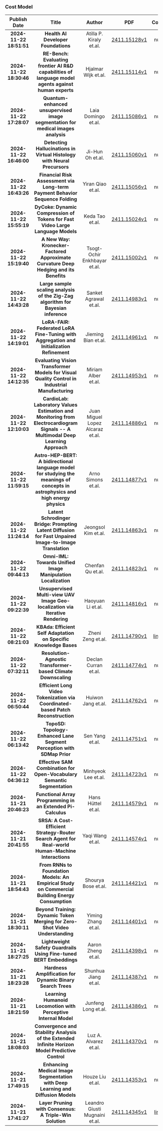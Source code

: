 
### Cost Model
|Publish Date|Title|Author|PDF|Code|
| :---: | :---: | :---: | :---: | :---: |
|**2024-11-22 18:51:51**|**Health AI Developer Foundations**|Atilla P. Kiraly et.al.|[2411.15128v1](http://arxiv.org/abs/2411.15128v1)|null|
|**2024-11-22 18:30:46**|**RE-Bench: Evaluating frontier AI R&D capabilities of language model   agents against human experts**|Hjalmar Wijk et.al.|[2411.15114v1](http://arxiv.org/abs/2411.15114v1)|null|
|**2024-11-22 17:28:07**|**Quantum-enhanced unsupervised image segmentation for medical images   analysis**|Laia Domingo et.al.|[2411.15086v1](http://arxiv.org/abs/2411.15086v1)|null|
|**2024-11-22 16:46:00**|**Detecting Hallucinations in Virtual Histology with Neural Precursors**|Ji-Hun Oh et.al.|[2411.15060v1](http://arxiv.org/abs/2411.15060v1)|null|
|**2024-11-22 16:43:26**|**Financial Risk Assessment via Long-term Payment Behavior Sequence   Folding**|Yiran Qiao et.al.|[2411.15056v1](http://arxiv.org/abs/2411.15056v1)|null|
|**2024-11-22 15:55:19**|**DyCoke: Dynamic Compression of Tokens for Fast Video Large Language   Models**|Keda Tao et.al.|[2411.15024v1](http://arxiv.org/abs/2411.15024v1)|null|
|**2024-11-22 15:19:40**|**A New Way: Kronecker-Factored Approximate Curvature Deep Hedging and its   Benefits**|Tsogt-Ochir Enkhbayar et.al.|[2411.15002v1](http://arxiv.org/abs/2411.15002v1)|null|
|**2024-11-22 14:43:28**|**Large sample scaling analysis of the Zig-Zag algorithm for Bayesian   inference**|Sanket Agrawal et.al.|[2411.14983v1](http://arxiv.org/abs/2411.14983v1)|null|
|**2024-11-22 14:19:01**|**LoRA-FAIR: Federated LoRA Fine-Tuning with Aggregation and   Initialization Refinement**|Jieming Bian et.al.|[2411.14961v1](http://arxiv.org/abs/2411.14961v1)|null|
|**2024-11-22 14:12:35**|**Evaluating Vision Transformer Models for Visual Quality Control in   Industrial Manufacturing**|Miriam Alber et.al.|[2411.14953v1](http://arxiv.org/abs/2411.14953v1)|null|
|**2024-11-22 12:10:03**|**CardioLab: Laboratory Values Estimation and Monitoring from   Electrocardiogram Signals -- A Multimodal Deep Learning Approach**|Juan Miguel Lopez Alcaraz et.al.|[2411.14886v1](http://arxiv.org/abs/2411.14886v1)|null|
|**2024-11-22 11:59:15**|**Astro-HEP-BERT: A bidirectional language model for studying the meanings   of concepts in astrophysics and high energy physics**|Arno Simons et.al.|[2411.14877v1](http://arxiv.org/abs/2411.14877v1)|null|
|**2024-11-22 11:24:14**|**Latent Schrodinger Bridge: Prompting Latent Diffusion for Fast Unpaired   Image-to-Image Translation**|Jeongsol Kim et.al.|[2411.14863v1](http://arxiv.org/abs/2411.14863v1)|null|
|**2024-11-22 09:44:13**|**Omni-IML: Towards Unified Image Manipulation Localization**|Chenfan Qu et.al.|[2411.14823v1](http://arxiv.org/abs/2411.14823v1)|null|
|**2024-11-22 09:22:39**|**Unsupervised Multi-view UAV Image Geo-localization via Iterative   Rendering**|Haoyuan Li et.al.|[2411.14816v1](http://arxiv.org/abs/2411.14816v1)|null|
|**2024-11-22 08:21:03**|**KBAda: Efficient Self Adaptation on Specific Knowledge Bases**|Zheni Zeng et.al.|[2411.14790v1](http://arxiv.org/abs/2411.14790v1)|[link](https://github.com/thunlp/KBAda))|
|**2024-11-22 07:32:11**|**Resolution-Agnostic Transformer-based Climate Downscaling**|Declan Curran et.al.|[2411.14774v1](http://arxiv.org/abs/2411.14774v1)|null|
|**2024-11-22 06:50:44**|**Efficient Long Video Tokenization via Coordinated-based Patch   Reconstruction**|Huiwon Jang et.al.|[2411.14762v1](http://arxiv.org/abs/2411.14762v1)|null|
|**2024-11-22 06:13:42**|**TopoSD: Topology-Enhanced Lane Segment Perception with SDMap Prior**|Sen Yang et.al.|[2411.14751v1](http://arxiv.org/abs/2411.14751v1)|null|
|**2024-11-22 04:36:12**|**Effective SAM Combination for Open-Vocabulary Semantic Segmentation**|Minhyeok Lee et.al.|[2411.14723v1](http://arxiv.org/abs/2411.14723v1)|null|
|**2024-11-21 20:46:23**|**Functional Array Programming in an Extended Pi-Calculus**|Hans Hüttel et.al.|[2411.14579v1](http://arxiv.org/abs/2411.14579v1)|null|
|**2024-11-21 20:41:55**|**SRSA: A Cost-Efficient Strategy-Router Search Agent for Real-world   Human-Machine Interactions**|Yaqi Wang et.al.|[2411.14574v1](http://arxiv.org/abs/2411.14574v1)|null|
|**2024-11-21 18:54:43**|**From RNNs to Foundation Models: An Empirical Study on Commercial   Building Energy Consumption**|Shourya Bose et.al.|[2411.14421v1](http://arxiv.org/abs/2411.14421v1)|null|
|**2024-11-21 18:30:11**|**Beyond Training: Dynamic Token Merging for Zero-Shot Video Understanding**|Yiming Zhang et.al.|[2411.14401v1](http://arxiv.org/abs/2411.14401v1)|null|
|**2024-11-21 18:27:25**|**Lightweight Safety Guardrails Using Fine-tuned BERT Embeddings**|Aaron Zheng et.al.|[2411.14398v1](http://arxiv.org/abs/2411.14398v1)|null|
|**2024-11-21 18:23:28**|**Hardness Amplification for Dynamic Binary Search Trees**|Shunhua Jiang et.al.|[2411.14387v1](http://arxiv.org/abs/2411.14387v1)|null|
|**2024-11-21 18:21:59**|**Learning Humanoid Locomotion with Perceptive Internal Model**|Junfeng Long et.al.|[2411.14386v1](http://arxiv.org/abs/2411.14386v1)|null|
|**2024-11-21 18:08:03**|**Convergence and Stability Analysis of the Extended Infinite Horizon   Model Predictive Control**|Luz A. Alvarez et.al.|[2411.14370v1](http://arxiv.org/abs/2411.14370v1)|null|
|**2024-11-21 17:49:15**|**Enhancing Medical Image Segmentation with Deep Learning and Diffusion   Models**|Houze Liu et.al.|[2411.14353v1](http://arxiv.org/abs/2411.14353v1)|null|
|**2024-11-21 17:41:27**|**Layer Pruning with Consensus: A Triple-Win Solution**|Leandro Giusti Mugnaini et.al.|[2411.14345v1](http://arxiv.org/abs/2411.14345v1)|[link](https://github.com/carolinatavaresduarte/consensus-layer-pruning)|
